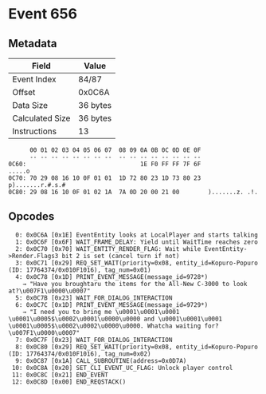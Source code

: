# Event 656

## Metadata

| Field           | Value    |
|-----------------|----------|
| Event Index     | 84/87    |
| Offset          | 0x0C6A   |
| Data Size       | 36 bytes |
| Calculated Size | 36 bytes |
| Instructions    | 13       |

```
      00 01 02 03 04 05 06 07  08 09 0A 0B 0C 0D 0E 0F
      -- -- -- -- -- -- -- --  -- -- -- -- -- -- -- --
0C60:                                1E F0 FF FF 7F 6F            .....o
0C70: 70 29 08 16 10 0F 01 01  1D 72 80 23 1D 73 80 23  p).......r.#.s.#
0C80: 29 08 16 10 0F 01 02 1A  7A 0D 20 00 21 00        ).......z. .!.  
```

## Opcodes

```
  0: 0x0C6A [0x1E] EventEntity looks at LocalPlayer and starts talking
  1: 0x0C6F [0x6F] WAIT_FRAME_DELAY: Yield until WaitTime reaches zero
  2: 0x0C70 [0x70] WAIT_ENTITY_RENDER_FLAG: Wait while EventEntity->Render.Flags3 bit 2 is set (cancel turn if not)
  3: 0x0C71 [0x29] REQ_SET_WAIT(priority=0x08, entity_id=Kopuro-Popuro (ID: 17764374/0x010F1016), tag_num=0x01)
  4: 0x0C78 [0x1D] PRINT_EVENT_MESSAGE(message_id=9728*)
    → "Have you broughtaru the items for the All-New C-3000 to look at?\u007F1\u0000\u0007"
  5: 0x0C7B [0x23] WAIT_FOR_DIALOG_INTERACTION
  6: 0x0C7C [0x1D] PRINT_EVENT_MESSAGE(message_id=9729*)
    → "I need you to bring me \u0001\u0001\u0001 \u0001\u0005$\u0002\u0001\u0000\u0000 and \u0001\u0001\u0001 \u0001\u0005$\u0002\u0002\u0000\u0000. Whatcha waiting for?\u007F1\u0000\u0007"
  7: 0x0C7F [0x23] WAIT_FOR_DIALOG_INTERACTION
  8: 0x0C80 [0x29] REQ_SET_WAIT(priority=0x08, entity_id=Kopuro-Popuro (ID: 17764374/0x010F1016), tag_num=0x02)
  9: 0x0C87 [0x1A] CALL_SUBROUTINE(address=0x0D7A)
 10: 0x0C8A [0x20] SET_CLI_EVENT_UC_FLAG: Unlock player control
 11: 0x0C8C [0x21] END_EVENT
 12: 0x0C8D [0x00] END_REQSTACK()
```
